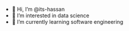 - 👋 Hi, I’m @its-hassan
- 👀 I’m interested in data science
- 🌱 I’m currently learning software engineering

<!---
its-hassan/its-hassan is a ✨ special ✨ repository because its `README.md` (this file) appears on your GitHub profile.
You can click the Preview link to take a look at your changes.
--->

